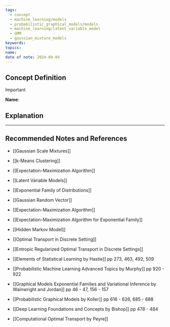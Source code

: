 ```yaml
---
tags:
  - concept
  - machine_learning/models
  - probabilistic_graphical_models/models
  - machine_learning/latent_variable_model
  - GMM
  - gaussian_mixture_models
keywords: 
topics: 
name: 
date of note: 2024-09-04
---
```


## Concept Definition

>[!important]
>**Name**: 



## Explanation





-----------
##  Recommended Notes and References


- [[Gaussian Scale Mixtures]]
- [[k-Means Clustering]]
- [[Expectation-Maximization Algorithm]]

- [[Latent Variable Models]]

- [[Exponential Family of Distributions]]
- [[Gaussian Random Vector]]
- [[Expectation-Maximization Algorithm]]
- [[Expectation-Maximization Algorithm for Exponential Family]]

- [[Hidden Markov Model]]

- [[Optimal Transport in Discrete Setting]]
- [[Entropic Regularized Optimal Transport in Discrete Settings]]


- [[Elements of Statistical Learning by Hastie]] pp 273, 463, 492, 509
- [[Probabilistic Machine Learning Advanced Topics by Murphy]] pp 920 - 922
- [[Graphical Models Exponential Families and Variational Inference by Wainwright and Jordan]] pp 46 - 47, 156 - 157
- [[Probabilistic Graphical Models by Koller]] pp 616 - 626, 685 - 688
- [[Deep Learning Foundations and Concepts by Bishop]] pp 478 - 484
- [[Computational Optimal Transport by Peyre]]